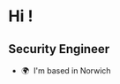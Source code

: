 Hi !
===================================================================================================================================

Security Engineer
-----------------

* 🌍  I'm based in Norwich
